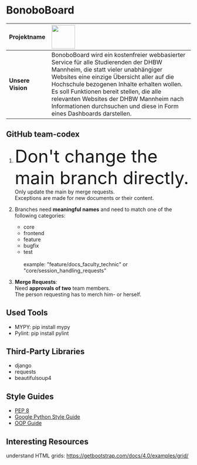 # BonoboBoard

**Projektname** | <img src="https://github.com/Software-Engineering-DHBW/BonoboBoard/blob/main/documents/latex_template/img/BonboBoardLogoWhite.png" height="64" >
:--|:--
**Unsere Vision** | BonoboBoard wird ein kostenfreier webbasierter Service für alle Studierenden der DHBW Mannheim, die statt vieler unabhängiger Websites eine einzige Übersicht aller auf die Hochschule bezogenen Inhalte erhalten wollen. Es soll Funktionen bereit stellen, die alle relevanten Websites der DHBW Mannheim nach Informationen durchsuchen und diese in Form eines Dashboards darstellen.

GitHub team-codex
----------------

1)  <font size="+20">Don't change the main branch directly.</font> Only update the main by merge requests. <br> 
Exceptions are made for new documents or their content.

2) Branches need **meaningful names** and need to match one of the following  categories: <br>
	 * core  
	 * frontend  
	 * feature  
	 * bugfix  
	 * test    </br> </br>
example: "feature/docs_faculty_technic" or "core/session_handling_requests"<br>

3) **Merge Requests**: <br>
	Need **approvals of two** team members.<br>
	The person requesting has to merch him- or herself.<br>


## Used Tools
* MYPY: pip install mypy
* Pylint: pip install pylint


## Third-Party Libraries
* django
* requests
* beautifulsoup4


## Style Guides

* [PEP 8](https://www.python.org/dev/peps/pep-0008/)
* [Google Python Style Guide](https://google.github.io/styleguide/pyguide.html)
* [OOP Guide](https://wemake-python-stylegui.de/en/latest/pages/usage/violations/oop.html)

## Interesting Resources

understand HTML grids: https://getbootstrap.com/docs/4.0/examples/grid/

